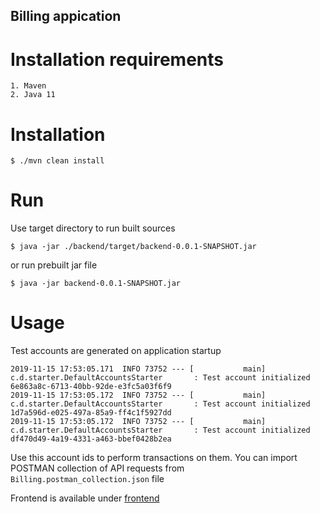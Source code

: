 ## Billing appication

# Installation requirements
    1. Maven
    2. Java 11
    
# Installation
```#!bash
$ ./mvn clean install
```

# Run 
Use target directory to run built sources
```#!bash
$ java -jar ./backend/target/backend-0.0.1-SNAPSHOT.jar  
```
or run prebuilt jar file
```#!bash
$ java -jar backend-0.0.1-SNAPSHOT.jar  
```

# Usage
Test accounts are generated on application startup
```#!bash
2019-11-15 17:53:05.171  INFO 73752 --- [           main] c.d.starter.DefaultAccountsStarter       : Test account initialized 6e863a8c-6713-40bb-92de-e3fc5a03f6f9
2019-11-15 17:53:05.172  INFO 73752 --- [           main] c.d.starter.DefaultAccountsStarter       : Test account initialized 1d7a596d-e025-497a-85a9-ff4c1f5927dd
2019-11-15 17:53:05.172  INFO 73752 --- [           main] c.d.starter.DefaultAccountsStarter       : Test account initialized df470d49-4a19-4331-a463-bbef0428b2ea
```
Use this account ids to perform transactions on them. 
You can import POSTMAN collection of API requests from ```Billing.postman_collection.json``` file

Frontend is available under 
[frontend](http://localhost:8080)
